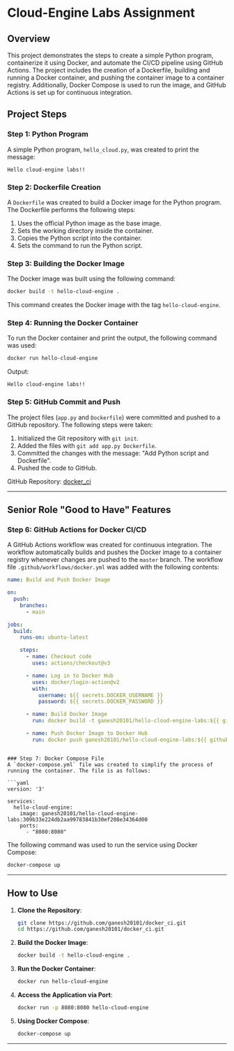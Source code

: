 
# Cloud-Engine Labs Assignment

## Overview
This project demonstrates the steps to create a simple Python program, containerize it using Docker, and automate the CI/CD pipeline using GitHub Actions. The project includes the creation of a Dockerfile, building and running a Docker container, and pushing the container image to a container registry. Additionally, Docker Compose is used to run the image, and GitHub Actions is set up for continuous integration.

## Project Steps

### Step 1: Python Program
A simple Python program, `hello_cloud.py`, was created to print the message:

```
Hello cloud-engine labs!!
```

### Step 2: Dockerfile Creation
A `Dockerfile` was created to build a Docker image for the Python program. The Dockerfile performs the following steps:

1. Uses the official Python image as the base image.
2. Sets the working directory inside the container.
3. Copies the Python script into the container.
4. Sets the command to run the Python script.

### Step 3: Building the Docker Image
The Docker image was built using the following command:

```bash
docker build -t hello-cloud-engine .
```

This command creates the Docker image with the tag `hello-cloud-engine`.

### Step 4: Running the Docker Container
To run the Docker container and print the output, the following command was used:

```bash
docker run hello-cloud-engine
```

Output:

```
Hello cloud-engine labs!!
```

### Step 5: GitHub Commit and Push
The project files (`app.py` and `Dockerfile`) were committed and pushed to a GitHub repository. The following steps were taken:

1. Initialized the Git repository with `git init`.
2. Added the files with `git add app.py Dockerfile`.
3. Committed the changes with the message: "Add Python script and Dockerfile".
4. Pushed the code to GitHub.

GitHub Repository: [docker_ci](https://github.com/ganesh20101/docker_ci.git)

---

## Senior Role "Good to Have" Features

### Step 6: GitHub Actions for Docker CI/CD
A GitHub Actions workflow was created for continuous integration. The workflow automatically builds and pushes the Docker image to a container registry whenever changes are pushed to the `master` branch. The workflow file `.github/workflows/docker.yml` was added with the following contents:

```yaml
name: Build and Push Docker Image

on:
  push:
    branches:
      - main

jobs:
  build:
    runs-on: ubuntu-latest

    steps:
      - name: Checkout code
        uses: actions/checkout@v3

      - name: Log in to Docker Hub
        uses: docker/login-action@v2
        with:
          username: ${{ secrets.DOCKER_USERNAME }}
          password: ${{ secrets.DOCKER_PASSWORD }}

      - name: Build Docker Image
        run: docker build -t ganesh20101/hello-cloud-engine-labs:${{ github.sha }} .

      - name: Push Docker Image to Docker Hub
        run: docker push ganesh20101/hello-cloud-engine-labs:${{ github.sha }}
```


```

### Step 7: Docker Compose File
A `docker-compose.yml` file was created to simplify the process of running the container. The file is as follows:

```yaml
version: '3'

services:
  hello-cloud-engine:
    image: ganesh20101/hello-cloud-engine-labs:309b33e224db2aa99783841b30ef208e34364d00
    ports:
      - "8080:8080"
```

The following command was used to run the service using Docker Compose:

```bash
docker-compose up
```

---

## How to Use

1. **Clone the Repository**:
   ```bash
   git clone https://github.com/ganesh20101/docker_ci.git
   cd https://github.com/ganesh20101/docker_ci.git
   ```

2. **Build the Docker Image**:
   ```bash
   docker build -t hello-cloud-engine .
   ```

3. **Run the Docker Container**:
   ```bash
   docker run hello-cloud-engine
   ```

4. **Access the Application via Port**:
   ```bash
   docker run -p 8080:8080 hello-cloud-engine
   ```

5. **Using Docker Compose**:
   ```bash
   docker-compose up
   ```

---




